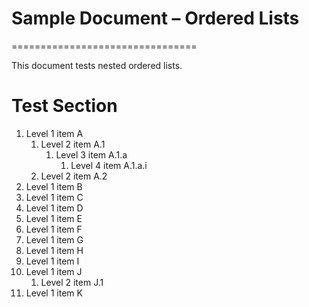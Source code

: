 # Sample Document – Ordered Lists
================================

This document tests nested ordered lists.

# Test Section

1. Level 1 item A
   1. Level 2 item A.1
      1. Level 3 item A.1.a
         1. Level 4 item A.1.a.i
   2. Level 2 item A.2
2. Level 1 item B
3. Level 1 item C
4. Level 1 item D
5. Level 1 item E
6. Level 1 item F
7. Level 1 item G
8. Level 1 item H
9. Level 1 item I
10. Level 1 item J
    1. Level 2 item J.1
11. Level 1 item K